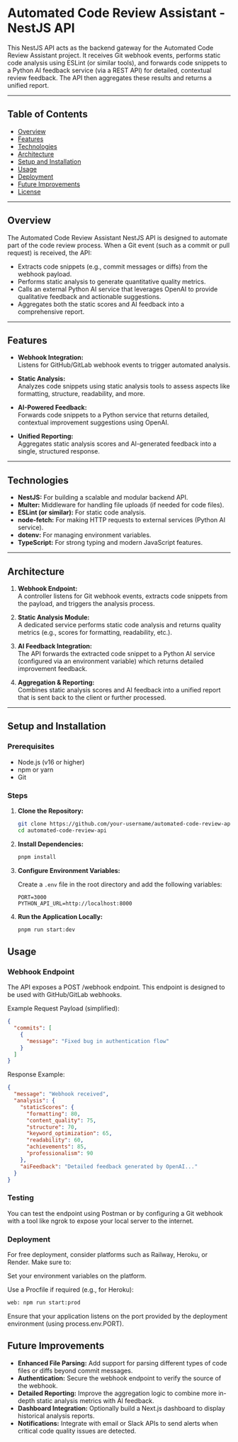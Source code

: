 # Automated Code Review Assistant - NestJS API

This NestJS API acts as the backend gateway for the Automated Code Review Assistant project. It receives Git webhook events, performs static code analysis using ESLint (or similar tools), and forwards code snippets to a Python AI feedback service (via a REST API) for detailed, contextual review feedback. The API then aggregates these results and returns a unified report.

---

## Table of Contents

- [Overview](#overview)
- [Features](#features)
- [Technologies](#technologies)
- [Architecture](#architecture)
- [Setup and Installation](#setup-and-installation)
- [Usage](#usage)
- [Deployment](#deployment)
- [Future Improvements](#future-improvements)
- [License](#license)

---

## Overview

The Automated Code Review Assistant NestJS API is designed to automate part of the code review process. When a Git event (such as a commit or pull request) is received, the API:

- Extracts code snippets (e.g., commit messages or diffs) from the webhook payload.
- Performs static analysis to generate quantitative quality metrics.
- Calls an external Python AI service that leverages OpenAI to provide qualitative feedback and actionable suggestions.
- Aggregates both the static scores and AI feedback into a comprehensive report.

---

## Features

- **Webhook Integration:**  
  Listens for GitHub/GitLab webhook events to trigger automated analysis.
  
- **Static Analysis:**  
  Analyzes code snippets using static analysis tools to assess aspects like formatting, structure, readability, and more.

- **AI-Powered Feedback:**  
  Forwards code snippets to a Python service that returns detailed, contextual improvement suggestions using OpenAI.

- **Unified Reporting:**  
  Aggregates static analysis scores and AI-generated feedback into a single, structured response.

---

## Technologies

- **NestJS:** For building a scalable and modular backend API.
- **Multer:** Middleware for handling file uploads (if needed for code files).
- **ESLint (or similar):** For static code analysis.
- **node-fetch:** For making HTTP requests to external services (Python AI service).
- **dotenv:** For managing environment variables.
- **TypeScript:** For strong typing and modern JavaScript features.

---

## Architecture

1. **Webhook Endpoint:**  
   A controller listens for Git webhook events, extracts code snippets from the payload, and triggers the analysis process.

2. **Static Analysis Module:**  
   A dedicated service performs static code analysis and returns quality metrics (e.g., scores for formatting, readability, etc.).

3. **AI Feedback Integration:**  
   The API forwards the extracted code snippet to a Python AI service (configured via an environment variable) which returns detailed improvement feedback.

4. **Aggregation & Reporting:**  
   Combines static analysis scores and AI feedback into a unified report that is sent back to the client or further processed.

---

## Setup and Installation

### Prerequisites

- Node.js (v16 or higher)
- npm or yarn
- Git

### Steps

1. **Clone the Repository:**

   ```bash
   git clone https://github.com/your-username/automated-code-review-api.git
   cd automated-code-review-api
   ```

2. **Install Dependencies:**

   ```bash
   pnpm install
   ```

3. **Configure Environment Variables:**

   Create a `.env` file in the root directory and add the following variables:

   ```
   PORT=3000
   PYTHON_API_URL=http://localhost:8000
   ```

4. **Run the Application Locally:**

   ```bash
   pnpm run start:dev
   ```

## Usage

### Webhook Endpoint

The API exposes a POST /webhook endpoint. This endpoint is designed to be used with GitHub/GitLab webhooks.

Example Request Payload (simplified):

```json
{
  "commits": [
    {
      "message": "Fixed bug in authentication flow"
    }
  ]
}
```

Response Example:

```json
{
  "message": "Webhook received",
  "analysis": {
    "staticScores": {
      "formatting": 80,
      "content_quality": 75,
      "structure": 70,
      "keyword_optimization": 65,
      "readability": 60,
      "achievements": 85,
      "professionalism": 90
    },
    "aiFeedback": "Detailed feedback generated by OpenAI..."
  }
}
```

### Testing

You can test the endpoint using Postman or by configuring a Git webhook with a tool like ngrok to expose your local server to the internet.

### Deployment

For free deployment, consider platforms such as Railway, Heroku, or Render. Make sure to:

Set your environment variables on the platform.

Use a Procfile if required (e.g., for Heroku):
```bash
web: npm run start:prod
```

Ensure that your application listens on the port provided by the deployment environment (using process.env.PORT).

## Future Improvements

- **Enhanced File Parsing:**
  Add support for parsing different types of code files or diffs beyond commit messages.
- **Authentication:**
  Secure the webhook endpoint to verify the source of the webhook.
- **Detailed Reporting:**
  Improve the aggregation logic to combine more in-depth static analysis metrics with AI feedback.
- **Dashboard Integration:**
  Optionally build a Next.js dashboard to display historical analysis reports.
- **Notifications:**
  Integrate with email or Slack APIs to send alerts when critical code quality issues are detected.
